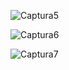 ![Captura5](https://github.com/DimanMayta/Seguimiento_JPA/assets/165101845/7437a4b4-7e9b-4147-a4c7-fb1abb526b27)

![Captura6](https://github.com/DimanMayta/Seguimiento_JPA/assets/165101845/807b3d61-7419-4d32-8fb1-4b0ef2c1c6aa)

![Captura7](https://github.com/DimanMayta/Seguimiento_JPA/assets/165101845/3d2da572-c122-4e36-b1da-62dc765a2a9b)
